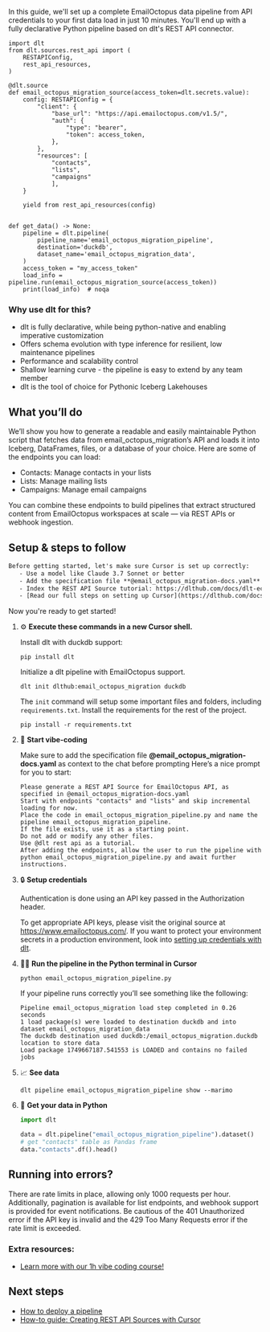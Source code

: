 In this guide, we'll set up a complete EmailOctopus data pipeline from API credentials to your first data load in just 10 minutes. You'll end up with a fully declarative Python pipeline based on dlt's REST API connector.

```python-outcome
import dlt
from dlt.sources.rest_api import (
    RESTAPIConfig,
    rest_api_resources,
)

@dlt.source
def email_octopus_migration_source(access_token=dlt.secrets.value):
    config: RESTAPIConfig = {
        "client": {
            "base_url": "https://api.emailoctopus.com/v1.5/",
            "auth": {
                "type": "bearer",
                "token": access_token,
            },
        },
        "resources": [
            "contacts",
            "lists",
            "campaigns"
            ],
    }

    yield from rest_api_resources(config)


def get_data() -> None:
    pipeline = dlt.pipeline(
        pipeline_name='email_octopus_migration_pipeline',
        destination='duckdb',
        dataset_name='email_octopus_migration_data', 
    )
    access_token = "my_access_token"
    load_info = pipeline.run(email_octopus_migration_source(access_token))
    print(load_info)  # noqa
```

### Why use dlt for this?

- dlt is fully declarative, while being python-native and enabling imperative customization
- Offers schema evolution with type inference for resilient, low maintenance pipelines
- Performance and scalability control
- Shallow learning curve - the pipeline is easy to extend by any team member
- dlt is the tool of choice for Pythonic Iceberg Lakehouses

## What you’ll do

We’ll show you how to generate a readable and easily maintainable Python script that fetches data from email_octopus_migration’s API and loads it into Iceberg, DataFrames, files, or a database of your choice. Here are some of the endpoints you can load:

- Contacts: Manage contacts in your lists
- Lists: Manage mailing lists
- Campaigns: Manage email campaigns

You can combine these endpoints to build pipelines that extract structured content from EmailOctopus workspaces at scale — via REST APIs or webhook ingestion.

## Setup & steps to follow

```default
Before getting started, let's make sure Cursor is set up correctly:
   - Use a model like Claude 3.7 Sonnet or better
   - Add the specification file **@email_octopus_migration-docs.yaml** as context
   - Index the REST API Source tutorial: https://dlthub.com/docs/dlt-ecosystem/verified-sources/rest_api/ and add it to context as **@dlt rest api**
   - [Read our full steps on setting up Cursor](https://dlthub.com/docs/dlt-ecosystem/llm-tooling/cursor-restapi#23-configuring-cursor-with-documentation)
```

Now you're ready to get started! 

1. ⚙️ **Execute these commands in a new Cursor shell.**
    
    Install dlt with duckdb support:
    ```shell
    pip install dlt
    ```

    Initialize a dlt pipeline with EmailOctopus support.
    ```shell
    dlt init dlthub:email_octopus_migration duckdb
    ```

    The `init` command will setup some important files and folders, including `requirements.txt`. Install the requirements for the rest of the project.
    ```shell
    pip install -r requirements.txt
    ```
    
2. 🤠 **Start vibe-coding**
    
    Make sure to add the specification file **@email_octopus_migration-docs.yaml** as context to the chat before prompting
    Here’s a nice prompt for you to start: 
    
    ```prompt
    Please generate a REST API Source for EmailOctopus API, as specified in @email_octopus_migration-docs.yaml 
    Start with endpoints "contacts" and "lists" and skip incremental loading for now. 
    Place the code in email_octopus_migration_pipeline.py and name the pipeline email_octopus_migration_pipeline. 
    If the file exists, use it as a starting point. 
    Do not add or modify any other files. 
    Use @dlt rest api as a tutorial. 
    After adding the endpoints, allow the user to run the pipeline with python email_octopus_migration_pipeline.py and await further instructions.
    ```

    
3. 🔒 **Setup credentials** 
    
    Authentication is done using an API key passed in the Authorization header.
    
    To get appropriate API keys, please visit the original source at https://www.emailoctopus.com/.
    If you want to protect your environment secrets in a production environment, look into [setting up credentials with dlt](https://dlthub.com/docs/walkthroughs/add_credentials).
    
4. 🏃‍♀️ **Run the pipeline in the Python terminal in Cursor**
    
    ```shell
    python email_octopus_migration_pipeline.py
    ```
    
    If your pipeline runs correctly you’ll see something like the following:
    
    ```shell
    Pipeline email_octopus_migration load step completed in 0.26 seconds
    1 load package(s) were loaded to destination duckdb and into dataset email_octopus_migration_data
    The duckdb destination used duckdb:/email_octopus_migration.duckdb location to store data
    Load package 1749667187.541553 is LOADED and contains no failed jobs
    ```
    
5. 📈 **See data**
    
    ```shell
    dlt pipeline email_octopus_migration_pipeline show --marimo
    ```
    
6. 🐍 **Get your data in Python**
    
    ```python
    import dlt

   data = dlt.pipeline("email_octopus_migration_pipeline").dataset()
   # get "contacts" table as Pandas frame
   data."contacts".df().head()
    ```

## Running into errors?

There are rate limits in place, allowing only 1000 requests per hour. Additionally, pagination is available for list endpoints, and webhook support is provided for event notifications. Be cautious of the 401 Unauthorized error if the API key is invalid and the 429 Too Many Requests error if the rate limit is exceeded.

### Extra resources:

- [Learn more with our 1h vibe coding course!](https://www.youtube.com/watch?v=GGid70rnJuM)

## Next steps

- [How to deploy a pipeline](https://dlthub.com/docs/walkthroughs/deploy-a-pipeline)
- [How-to guide: Creating REST API Sources with Cursor](https://dlthub.com/docs/dlt-ecosystem/llm-tooling/cursor-restapi)